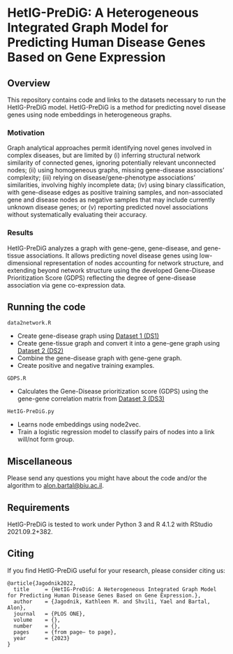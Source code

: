 # HetIG-PreDiG: A Heterogeneous Integrated Graph Model for Predicting Human Disease Genes Based on Gene Expression

## Overview
This repository contains code and links to the datasets necessary to run the HetIG-PreDiG model. 
HetIG-PreDiG is a method for predicting novel disease genes using node embeddings in heterogeneous graphs.

### Motivation
Graph analytical approaches permit identifying novel genes involved in complex diseases, but are limited by (i) inferring structural network similarity of connected genes, ignoring potentially relevant unconnected nodes; (ii) using homogeneous graphs, missing gene-disease associations’ complexity; (iii) relying on disease/gene-phenotype associations’ similarities, involving highly incomplete data; (iv) using binary classification, with gene-disease edges as positive training samples, and non-associated gene and disease nodes as negative samples that may include currently unknown disease genes; or (v) reporting predicted novel associations without systematically evaluating their accuracy. 

### Results
HetIG-PreDiG analyzes a graph with gene-gene, gene-disease, and gene-tissue associations. It allows predicting novel disease genes using low-dimensional representation of nodes accounting for network structure, and extending beyond network structure using the developed Gene-Disease Prioritization Score (GDPS) reflecting the degree of gene-disease association via gene co-expression data.

## Running the code

`data2network.R`
  * Create gene-disease graph using [Dataset 1 (DS1)](https://www.disgenet.org/downloads)
  * Create gene-tissue graph and convert it into a gene-gene graph using [Dataset 2 (DS2)](https://www.proteinatlas.org/about/download)
  * Combine the gene-disease graph with gene-gene graph.
  * Create positive and negative training examples.


`GDPS.R` 
* Calculates the Gene-Disease prioritization score (GDPS) using the gene-gene correlation matrix from [Dataset 3 (DS3)](https://maayanlab.cloud/archs4/download.html)

`HetIG-PreDiG.py` 
* Learns node embeddings using node2vec.
* Train a logistic regression model to classify pairs of nodes into a link will/not form group. 



## Miscellaneous
Please send any questions you might have about the code and/or the algorithm to alon.bartal@biu.ac.il.

## Requirements
HetIG-PreDiG is tested to work under Python 3 and R 4.1.2 with RStudio 2021.09.2+382.

## Citing
If you find HetIG-PreDiG useful for your research, please consider citing us:
```
@article{Jagodnik2022,
  title     = {HetIG-PreDiG: A Heterogeneous Integrated Graph Model for Predicting Human Disease Genes Based on Gene Expression.},
  author    = {Jagodnik, Kathleen M. and Shvili, Yael and Bartal, Alon},
  journal   = {PLOS ONE},
  volume    = {},
  number    = {},
  pages     = {from page– to page},
  year      = {2023}
}
```

